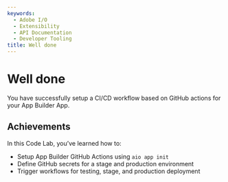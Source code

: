 ```yaml
---
keywords:
  - Adobe I/O
  - Extensibility
  - API Documentation
  - Developer Tooling
title: Well done
---
```


# Well done

You have successfully setup a CI/CD workflow based on GitHub actions for your App Builder App.

## Achievements

In this Code Lab, you’ve learned how to:

* Setup App Builder GitHub Actions using `aio app init`
* Define GitHub secrets for a stage and production environment
* Trigger workflows for testing, stage, and production deployment 
